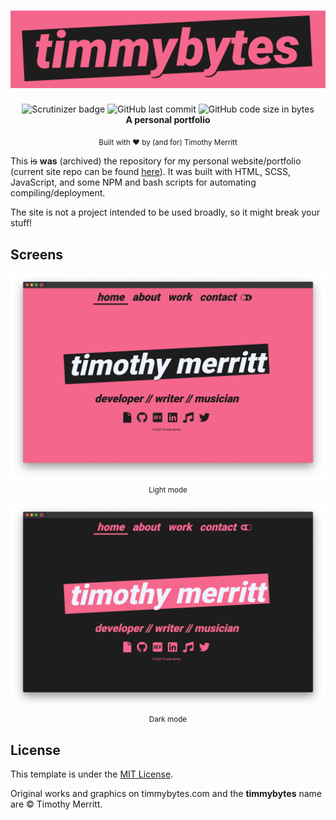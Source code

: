 <h1 align="center">
  <img src="./img/timmybytes-header.png" alt="Timmybytes logo banner, which reads: timmybytes, developer, writer, musician" />
</h1>

<div align="center">
  <img src="https://scrutinizer-ci.com/g/timmybytes/timmybytes-website/badges/quality-score.png?b=main" alt="Scrutinizer badge" />
  <img alt="GitHub last commit" src="https://img.shields.io/github/last-commit/timmybytes/timmybytes-website">
  <img alt="GitHub code size in bytes" src="https://img.shields.io/github/languages/code-size/timmybytes/timmybytes-website">
</div>

<div align="center">
  <strong>A personal portfolio</strong>
</div>

<p align="center">
  <sub>Built with ❤︎ by (and for)
Timothy Merritt
</div>


This ~~is~~ **was** (archived) the repository for my personal website/portfolio (current site repo can be found [here](https://github.com/timmybytes/timmybytes-blog)). It was built with HTML, SCSS, JavaScript, and some NPM and bash scripts for automating compiling/deployment.

The site is not a project intended to be used broadly, so it might break your stuff!

## Screens

<p align="center">
  <img src="./img/timmybytes-screenshot-light.png" alt="Screenshot of old timmybytes.com in light mode" />
  <sub>Light mode</sub>
</p>

<p align="center">
  <img src="./img/timmybytes-screenshot-dark.png" alt="Screenshot of old timmybytes.com in dark mode" />
  <sub>Dark mode</sub>
</p>

## License

This template is under the [MIT License](./LICENSE).

Original works and graphics on timmybytes.com and the **timmybytes** name are © Timothy Merritt.

<!-- TODO:
- Conduct Accessibility review
- Fix footer not becoming visible
 -->
